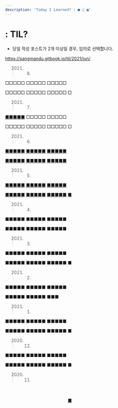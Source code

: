```yaml
---
description: 'Today I Learned? : ■ □ ▩'
---
```


# : TIL?

* 당일 작성 포스트가 2개 이상일 경우, 임의로 선택합니다.

https://sangmandu.gitbook.io/til/2021/jun/

> 2021. 08.

□□□□□ □□□□□ □□□□□

□□□□□ □□□□□ □□□□□ □

> 2021. 07.

[■](til/algorithm/programmers/level3/12914.md)[■](til/algorithm/programmers/level3/12946.md)[■](til/algorithm/programmers/level3/12907.md)[■](til/algorithm/programmers/level3/72413.md)[■](til/algorithm/programmers/level3/12938.md) □□□□□ □□□□□

□□□□□ □□□□□ □□□□□ □

> 2021. 06.

[■](https://sangmandu.gitbook.io/til/2021/jun/1)[■](https://sangmandu.gitbook.io/til/2021/jun/2)[■](https://sangmandu.gitbook.io/til/2021/jun/3)[■](https://sangmandu.gitbook.io/til/2021/jun/4)[■](https://sangmandu.gitbook.io/til/2021/jun/5) [■](https://sangmandu.gitbook.io/til/2021/jun/6)[■](https://sangmandu.gitbook.io/til/2021/jun/7)[■](https://sangmandu.gitbook.io/til/2021/jun/8)[■](https://sangmandu.gitbook.io/til/2021/jun/9)[■](https://sangmandu.gitbook.io/til/2021/jun/10) [■](https://sangmandu.gitbook.io/til/2021/jun/11)[■](https://sangmandu.gitbook.io/til/2021/jun/12)[■](https://sangmandu.gitbook.io/til/2021/jun/13)[■](https://sangmandu.gitbook.io/til/2021/jun/14)[■](https://sangmandu.gitbook.io/til/2021/jun/15)

[■](https://sangmandu.gitbook.io/til/2021/jun/16)[■](https://sangmandu.gitbook.io/til/2021/jun/17)[■](https://sangmandu.gitbook.io/til/2021/jun/18)[■](https://sangmandu.gitbook.io/til/2021/jun/19)[■](https://sangmandu.gitbook.io/til/2021/jun/20) [■](https://sangmandu.gitbook.io/til/2021/jun/21)[■](https://sangmandu.gitbook.io/til/2021/jun/22)[■](https://sangmandu.gitbook.io/til/2021/jun/23)[■](https://sangmandu.gitbook.io/til/2021/jun/24)[■](https://sangmandu.gitbook.io/til/2021/jun/25) [■](https://sangmandu.gitbook.io/til/2021/jun/26)[■](https://sangmandu.gitbook.io/til/2021/jun/27)[■](https://sangmandu.gitbook.io/til/2021/jun/28)[■](https://sangmandu.gitbook.io/til/2021/jun/29)[■](https://sangmandu.gitbook.io/til/2021/jun/30)

> 2021. 05.

[■](https://sangmandu.gitbook.io/til/2021/may/1)[■](https://sangmandu.gitbook.io/til/2021/may/2)[■](https://sangmandu.gitbook.io/til/2021/may/3)[■](https://sangmandu.gitbook.io/til/2021/may/4)[■](https://sangmandu.gitbook.io/til/2021/may/5) [■](https://sangmandu.gitbook.io/til/2021/may/6)[■](https://sangmandu.gitbook.io/til/2021/may/7)[■](https://sangmandu.gitbook.io/til/2021/may/8)[■](https://sangmandu.gitbook.io/til/2021/may/9)[■](https://sangmandu.gitbook.io/til/2021/may/10) [■](https://sangmandu.gitbook.io/til/2021/may/11)[■](https://sangmandu.gitbook.io/til/2021/may/12)[■](https://sangmandu.gitbook.io/til/2021/may/13)[■](https://sangmandu.gitbook.io/til/2021/may/14)[■](https://sangmandu.gitbook.io/til/2021/may/15)

[■](https://sangmandu.gitbook.io/til/2021/may/16)[■](https://sangmandu.gitbook.io/til/2021/may/17)[■](https://sangmandu.gitbook.io/til/2021/may/18)[■](https://sangmandu.gitbook.io/til/2021/may/19)[■](https://sangmandu.gitbook.io/til/2021/may/20) [■](https://sangmandu.gitbook.io/til/2021/may/21)[■](https://sangmandu.gitbook.io/til/2021/may/22)[■](https://sangmandu.gitbook.io/til/2021/may/23)[■](https://sangmandu.gitbook.io/til/2021/may/24)[■](https://sangmandu.gitbook.io/til/2021/may/25) [■](https://sangmandu.gitbook.io/til/2021/may/26)[■](https://sangmandu.gitbook.io/til/2021/may/27)[■](https://sangmandu.gitbook.io/til/2021/may/28)[■](https://sangmandu.gitbook.io/til/2021/may/29)[■](https://sangmandu.gitbook.io/til/2021/may/30) [■](https://sangmandu.gitbook.io/til/2021/may/31)

> 2021. 04.

■■■■■ ■■■■■ ■■■■■

■■■■■ ■■■■■ ■■■■■

> 2021. 03.

■■■■■ ■■■■■ ■■■■■

■■■■■ ■■■■■ ■■■■■ ■

> 2021. 02.

■■■■■ ■■■■■ ■■■■■

■■■■■ ■■■■■ ■■■

> 2021. 01.

■■■■■ ■■■■■ ■■■■■

■■■■■ ■■■■■ ■■■■■ ■

> 2020. 12.

■■■■■ ■■■■■ ■■■■■

■■■■■ ■■■■■ ■■■■■ ■

> 2020. 11.

　　　　　 　　　　　 　　　　　

　　　　　 　　　　　 　　　　[■](2020/nov/30.md)




